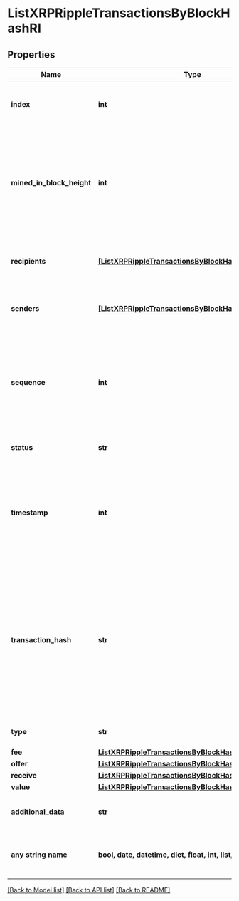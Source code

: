 # ListXRPRippleTransactionsByBlockHashRI


## Properties
Name | Type | Description | Notes
------------ | ------------- | ------------- | -------------
**index** | **int** | Represents the index position of the transaction in the specific block. | 
**mined_in_block_height** | **int** | Represents the hight of the block where this transaction was mined/confirmed for first time. The height is defined as the number of blocks in the blockchain preceding this specific block. | 
**recipients** | [**[ListXRPRippleTransactionsByBlockHashRIRecipients]**](ListXRPRippleTransactionsByBlockHashRIRecipients.md) | Represents an object of addresses that receive the transactions. | 
**senders** | [**[ListXRPRippleTransactionsByBlockHashRISenders]**](ListXRPRippleTransactionsByBlockHashRISenders.md) | Represents an object of addresses that provide the funds. | 
**sequence** | **int** | Defines the transaction input&#39;s sequence as an integer, which is is used when transactions are replaced with newer versions before LockTime. | 
**status** | **str** | Defines the status of the transaction. | 
**timestamp** | **int** | Defines the exact date/time in Unix Timestamp when this transaction was mined, confirmed or first seen in Mempool, if it is unconfirmed. | 
**transaction_hash** | **str** | Represents the same as &#x60;transactionId&#x60; for account-based protocols like Ethereum, while it could be different in UTXO-based protocols like Bitcoin. E.g., in UTXO-based protocols &#x60;hash&#x60; is different from &#x60;transactionId&#x60; for SegWit transactions. | 
**type** | **str** | Defines the type of the transaction. | 
**fee** | [**ListXRPRippleTransactionsByBlockHashRIFee**](ListXRPRippleTransactionsByBlockHashRIFee.md) |  | 
**offer** | [**ListXRPRippleTransactionsByBlockHashRIOffer**](ListXRPRippleTransactionsByBlockHashRIOffer.md) |  | 
**receive** | [**ListXRPRippleTransactionsByBlockHashRIReceive**](ListXRPRippleTransactionsByBlockHashRIReceive.md) |  | 
**value** | [**ListXRPRippleTransactionsByBlockHashRIValue**](ListXRPRippleTransactionsByBlockHashRIValue.md) |  | 
**additional_data** | **str** | Represents any additional data that may be needed. | [optional] 
**any string name** | **bool, date, datetime, dict, float, int, list, str, none_type** | any string name can be used but the value must be the correct type | [optional]

[[Back to Model list]](../README.md#documentation-for-models) [[Back to API list]](../README.md#documentation-for-api-endpoints) [[Back to README]](../README.md)


